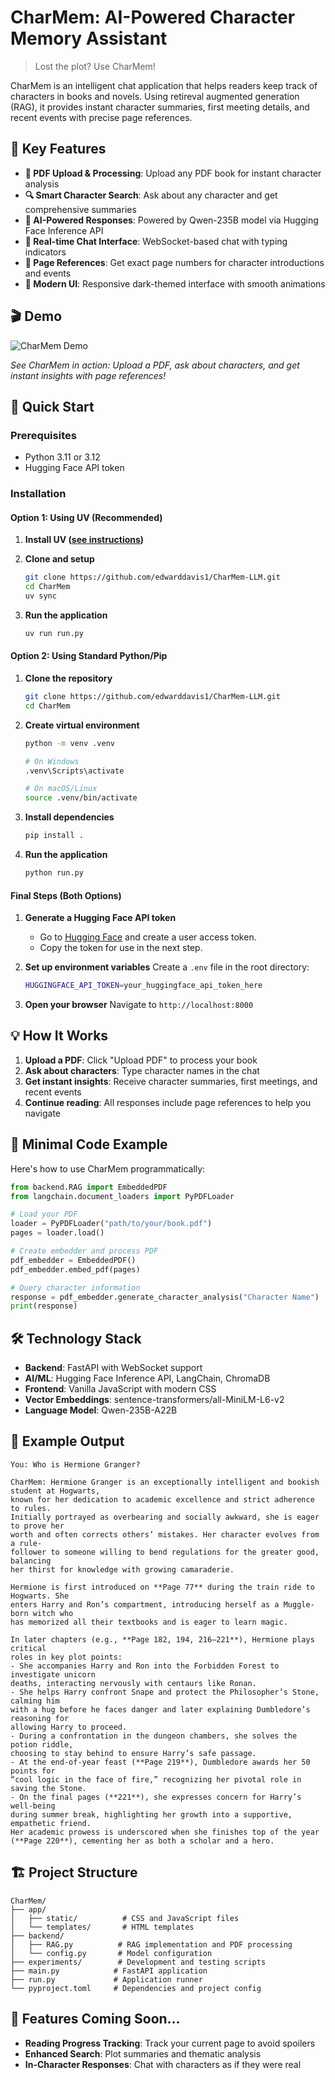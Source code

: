 # CharMem: AI-Powered Character Memory Assistant

> Lost the plot? Use CharMem!

CharMem is an intelligent chat application that helps readers keep track of characters in books and novels. Using retireval augmented generation (RAG), it provides instant character summaries, first meeting details, and recent events with precise page references.

## 🌟 Key Features

-   **📄 PDF Upload & Processing**: Upload any PDF book for instant character analysis
-   **🔍 Smart Character Search**: Ask about any character and get comprehensive summaries
-   **🤖 AI-Powered Responses**: Powered by Qwen-235B model via Hugging Face Inference API
-   **💬 Real-time Chat Interface**: WebSocket-based chat with typing indicators
-   **📍 Page References**: Get exact page numbers for character introductions and events
-   **🎨 Modern UI**: Responsive dark-themed interface with smooth animations

## 🎬 Demo

![CharMem Demo](demo/CharMem_demo.gif)

_See CharMem in action: Upload a PDF, ask about characters, and get instant insights with page references!_

## 🚀 Quick Start

### Prerequisites

-   Python 3.11 or 3.12
-   Hugging Face API token

### Installation

#### Option 1: Using UV (Recommended)

1. **Install UV ([see instructions](https://docs.astral.sh/uv/getting-started/installation/))**

2. **Clone and setup**

    ```bash
    git clone https://github.com/edwarddavis1/CharMem-LLM.git
    cd CharMem
    uv sync
    ```

3. **Run the application**
    ```bash
    uv run run.py
    ```

#### Option 2: Using Standard Python/Pip

1. **Clone the repository**

    ```bash
    git clone https://github.com/edwarddavis1/CharMem-LLM.git
    cd CharMem
    ```

2. **Create virtual environment**

    ```bash
    python -m venv .venv

    # On Windows
    .venv\Scripts\activate

    # On macOS/Linux
    source .venv/bin/activate
    ```

3. **Install dependencies**

    ```bash
    pip install .
    ```

4. **Run the application**
    ```bash
    python run.py
    ```

#### Final Steps (Both Options)

1. **Generate a Hugging Face API token**

    - Go to [Hugging Face](https://huggingface.co/docs/hub/en/security-tokens) and create a user access token.
    - Copy the token for use in the next step.

2. **Set up environment variables**
   Create a `.env` file in the root directory:

    ```bash
    HUGGINGFACE_API_TOKEN=your_huggingface_api_token_here
    ```

3. **Open your browser**
   Navigate to `http://localhost:8000`

## 💡 How It Works

1. **Upload a PDF**: Click "Upload PDF" to process your book
2. **Ask about characters**: Type character names in the chat
3. **Get instant insights**: Receive character summaries, first meetings, and recent events
4. **Continue reading**: All responses include page references to help you navigate

## 🔧 Minimal Code Example

Here's how to use CharMem programmatically:

```python
from backend.RAG import EmbeddedPDF
from langchain.document_loaders import PyPDFLoader

# Load your PDF
loader = PyPDFLoader("path/to/your/book.pdf")
pages = loader.load()

# Create embedder and process PDF
pdf_embedder = EmbeddedPDF()
pdf_embedder.embed_pdf(pages)

# Query character information
response = pdf_embedder.generate_character_analysis("Character Name")
print(response)
```

## 🛠️ Technology Stack

-   **Backend**: FastAPI with WebSocket support
-   **AI/ML**: Hugging Face Inference API, LangChain, ChromaDB
-   **Frontend**: Vanilla JavaScript with modern CSS
-   **Vector Embeddings**: sentence-transformers/all-MiniLM-L6-v2
-   **Language Model**: Qwen-235B-A22B

## 📝 Example Output

```
You: Who is Hermione Granger?

CharMem: Hermione Granger is an exceptionally intelligent and bookish student at Hogwarts,
known for her dedication to academic excellence and strict adherence to rules.
Initially portrayed as overbearing and socially awkward, she is eager to prove her
worth and often corrects others’ mistakes. Her character evolves from a rule-
follower to someone willing to bend regulations for the greater good, balancing
her thirst for knowledge with growing camaraderie.

Hermione is first introduced on **Page 77** during the train ride to Hogwarts. She
enters Harry and Ron’s compartment, introducing herself as a Muggle-born witch who
has memorized all their textbooks and is eager to learn magic.

In later chapters (e.g., **Page 182, 194, 216–221**), Hermione plays critical
roles in key plot points:
- She accompanies Harry and Ron into the Forbidden Forest to investigate unicorn
deaths, interacting nervously with centaurs like Ronan.
- She helps Harry confront Snape and protect the Philosopher’s Stone, calming him
with a hug before he faces danger and later explaining Dumbledore’s reasoning for
allowing Harry to proceed.
- During a confrontation in the dungeon chambers, she solves the potion riddle,
choosing to stay behind to ensure Harry’s safe passage.
- At the end-of-year feast (**Page 219**), Dumbledore awards her 50 points for
“cool logic in the face of fire,” recognizing her pivotal role in saving the Stone.
- On the final pages (**221**), she expresses concern for Harry’s well-being
during summer break, highlighting her growth into a supportive, empathetic friend.
Her academic prowess is underscored when she finishes top of the year
(**Page 220**), cementing her as both a scholar and a hero.
```

## 🏗️ Project Structure

```
CharMem/
├── app/
│   ├── static/          # CSS and JavaScript files
│   └── templates/       # HTML templates
├── backend/
│   ├── RAG.py          # RAG implementation and PDF processing
│   └── config.py       # Model configuration
├── experiments/        # Development and testing scripts
├── main.py            # FastAPI application
├── run.py             # Application runner
└── pyproject.toml     # Dependencies and project config
```

## 🔮 Features Coming Soon...

-   **Reading Progress Tracking**: Track your current page to avoid spoilers
-   **Enhanced Search**: Plot summaries and thematic analysis
-   **In-Character Responses**: Chat with characters as if they were real

